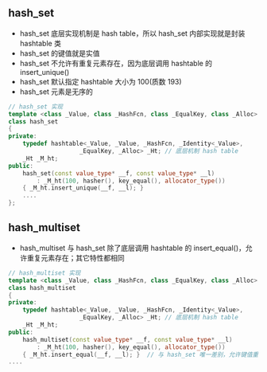 ## hash_set

* hash_set 底层实现机制是 hash table，所以 hash_set 内部实现就是封装 hashtable 类
* hash_set 的键值就是实值
* hash_set 不允许有重复元素存在，因为底层调用 hashtable 的 insert_unique()
* hash_set 默认指定 hashtable 大小为 100(质数 193)
* hash_set 元素是无序的

```cpp
// hash_set 实现
template <class _Value, class _HashFcn, class _EqualKey, class _Alloc>
class hash_set
{
private:
    typedef hashtable<_Value, _Value, _HashFcn, _Identity<_Value>, 
                    _EqualKey, _Alloc> _Ht; // 底层机制 hash table
    _Ht _M_ht;
public:
    hash_set(const value_type* __f, const value_type* __l)
        : _M_ht(100, hasher(), key_equal(), allocator_type())
    { _M_ht.insert_unique(__f, __l); }
    ....
};
```

## hash_multiset

* hash_multiset 与 hash_set 除了底层调用 hashtable 的 insert_equal()，允许重复元素存在；其它特性都相同

```cpp
// hash_multiset 实现
template <class _Value, class _HashFcn, class _EqualKey, class _Alloc>
class hash_multiset
{
private:
    typedef hashtable<_Value, _Value, _HashFcn, _Identity<_Value>, 
                    _EqualKey, _Alloc> _Ht; // 底层机制 hash table
    _Ht _M_ht;
public:
    hash_multiset(const value_type* __f, const value_type* __l)
        : _M_ht(100, hasher(), key_equal(), allocator_type())
    { _M_ht.insert_equal(__f, __l); }  // 与 hash_set 唯一差别，允许键值重复
....
```
